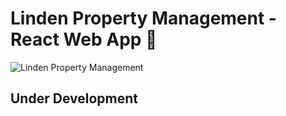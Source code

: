 # Linden Property Management - React Web App 👗

![Linden Property Management](https://fashion-and-apparel-house.web.app/)

## Under Development
